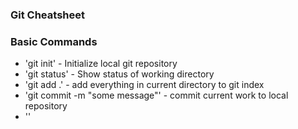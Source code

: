 ### Git Cheatsheet

### Basic Commands
* 'git init' - Initialize local git repository
* 'git status' - Show status of working directory
* 'git add .' - add everything in current directory to git index
* 'git commit -m "some message"' - commit current work to local repository
* ''
